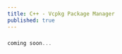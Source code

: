 ```yaml
---
title: C++ - Vcpkg Package Manager
published: true
---
```


### [](#header-3)

```cpp
coming soon...
```
